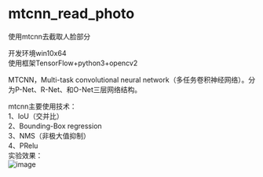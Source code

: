 # mtcnn_read_photo
使用mtcnn去截取人脸部分

开发环境win10x64  
使用框架TensorFlow+python3+opencv2  

MTCNN，Multi-task convolutional neural network（多任务卷积神经网络）。分为P-Net、R-Net、和O-Net三层网络结构。  

mtcnn主要使用技术：  
1、IoU（交并比）  
2、Bounding-Box regression  
3、NMS（非极大值抑制）  
4、PRelu  
实验效果：  
![image](https://github.com/omega-Lee/mtcnn_read_photo/blob/master/Face/nana.jpg)
